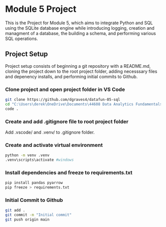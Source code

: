 # Module 5 Project 
This is the Project for Module 5, which aims to integrate Python and SQL using the SQLite database engine while introducing logging, creation and managment of a database, the building a schema, and performing various SQL operations. 

## Project Setup
Project setup consists of beginning a git repository with a README.md, cloning the project down to the root project folder, adding necesssary files and depenency installs, and performing initial commits to Github. 

### Clone project and open project folder in VS Code
```bash
git clone https://github.com/dgraves4/datafun-05-sql
cd "C:\Users\derek\OneDrive\Documents\44608 Data Analytics Fundamentals\Mod 5\Mod 5 Project\datafun-05-sql"
code .
```
### Create and add .gitignore file to root project folder
Add .vscode/ and .venv/ to .gitignore folder.

### Create and activate virtual environment
```bash
python -m venv .venv
.venv\scripts\activate #windows
```
### Install dependencies and freeze to requirements.txt

```bash
pip install pandas pyarrow
pip freeze > requirements.txt
```
### Initial Commit to Github

```bash
git add .
git commit -m "Initial commit"
git push origin main
```
